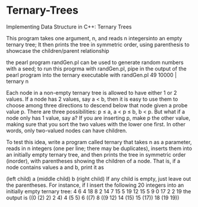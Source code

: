 # Ternary-Trees
Implementing Data Structure in C++: Ternary Trees

This program takes one argument, n, and reads n integersinto an empty ternary tree;
It then prints the tree in symmetric order, using parenthesis to showcase the children/parent relationship

the pearl program randGen.pl can be used to generate random numbers with a seed; 
to run this progrma with randGen.pl, pipe in the output of the pearl program into the ternary executable with
  randGen.pl 49 10000 | ternary n

Each node in a non-empty ternary tree is allowed to have either 1 or 2 values. If a node has 2 values, say a < b, then it is easy to use them to choose among three directions to descend below that node given a probe value p. There are three possibilities: p ≤ a, a < p ≤ b, b < p. But what if a node only has 1 value, say a? If you are inserting p, make p the other value, making sure that you sort the two values with the lower one first. In other words, only two-valued nodes can have children.

To test this idea, write a program called ternary that takes n as a parameter, reads in n integers (one per line; there may be duplicates), inserts them into an initially empty ternary tree, and then prints the tree in symmetric order (inorder), with parentheses showing the children of a node. That is, if a node contains values a and b, print it as

(left child) a (middle child) b (right child)
If any child is empty, just leave out the parentheses. For instance, if I insert the following 20 integers into an initially empty ternary tree:
4 6 4 18 8 2 14 7 15 5 19 12 15 5 9 0 17 2 2 19 
the output is
((0 (2) 2) 2 4) 4 (5 5) 6 ((7) 8 ((9 12) 14 (15) 15 (17)) 18 (19 19))


